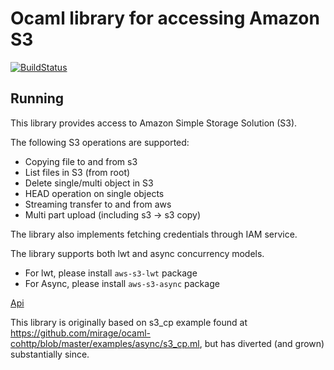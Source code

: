 # Ocaml library for accessing Amazon S3

[![BuildStatus](https://travis-ci.org/andersfugmann/aws-s3.svg?branch=master)](https://travis-ci.org/andersfugmann/aws-s3)

## Running


This library provides access to Amazon Simple Storage Solution (S3).

The following S3 operations are supported:
* Copying file to and from s3
* List files in S3 (from root)
* Delete single/multi object in S3
* HEAD operation on single objects
* Streaming transfer to and from aws
* Multi part upload (including s3 -> s3 copy)

The library also implements fetching credentials through IAM service.

The library supports both lwt and async concurrency models.
* For lwt, please install `aws-s3-lwt` package
* For Async, please install `aws-s3-async` package

[Api](https://andersfugmann.github.io/aws-s3/)

This library is originally based on s3_cp example found at
https://github.com/mirage/ocaml-cohttp/blob/master/examples/async/s3_cp.ml,
but has diverted (and grown) substantially since.
